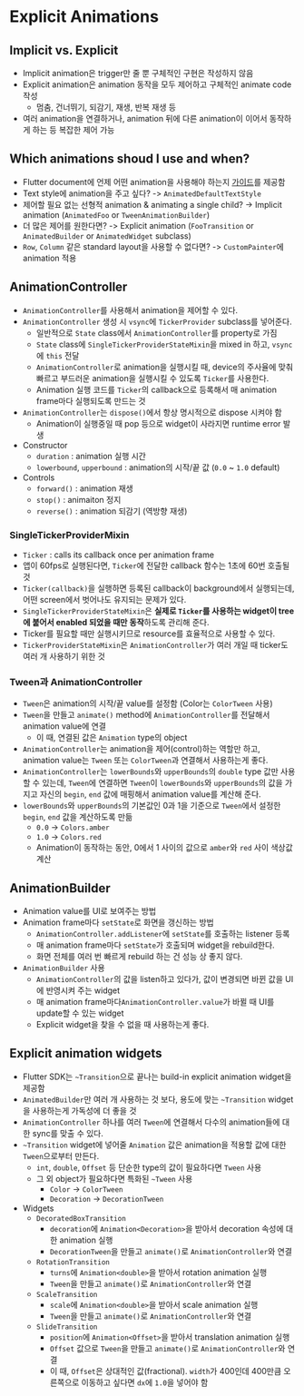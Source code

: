 # Explicit Animations

## Implicit vs. Explicit

- Implicit animation은 trigger만 줄 뿐 구체적인 구현은 작성하지 않음
- Explicit animation은 animation 동작을 모두 제어하고 구체적인 animate code 작성
  - 멈춤, 건너뛰기, 되감기, 재생, 반복 재생 등
- 여러 animation을 연결하거나, animation 뒤에 다른 animation이 이어서 동작하게 하는 등 복잡한 제어 가능

## Which animations shoud I use and when?

- Flutter document에 언제 어떤 animation을 사용해야 하는지 [가이드](https://docs.flutter.dev/assets/images/docs/ui/animations/animation-decision-tree.png)를 제공함
- Text style에 animation을 주고 싶다? -> `AnimatedDefaultTextStyle`
- 제어할 필요 없는 선형적 animation & animating a single child? -> Implicit animation (`AnimatedFoo` or `TweenAnimationBuilder`)
- 더 많은 제어를 원한다면? -> Explicit animation (`FooTransition` or `AnimatedBuilder` or `AnimatedWidget` subclass)
- `Row`, `Column` 같은 standard layout을 사용할 수 없다면? -> `CustomPainter`에 animation 적용

## AnimationController

- `AnimationController`를 사용해서 animation을 제어할 수 있다.
- `AnimationController` 생성 시 `vsync`에 `TickerProvider` subclass를 넣어준다.
  - 일반적으로 `State` class에서 `AnimationController`를 property로 가짐
  - `State` class에 `SingleTickerProviderStateMixin`을 mixed in 하고, `vsync`에 `this` 전달
  - `AnimationController`로 animation을 실행시킬 때, device의 주사율에 맞춰 빠르고 부드러운 animation을 실행시킬 수 있도록 `Ticker`를 사용한다.
  - Animation 실행 코드를 `Ticker`의 callback으로 등록해서 매 animation frame마다 실행되도록 만드는 것
- `AnimationController`는 `dispose()`에서 항상 명시적으로 dispose 시켜야 함
  - Animation이 실행중일 때 pop 등으로 widget이 사라지면 runtime error 발생
- Constructor
  - `duration` : animation 실행 시간
  - `lowerbound`, `upperbound` : animation의 시작/끝 값 (`0.0` ~ `1.0` default)
- Controls
  - `forward()` : animation 재생
  - `stop()` : animaiton 정지
  - `reverse()` : animation 되감기 (역방향 재생)

### SingleTickerProviderMixin

- `Ticker` : calls its callback once per animation frame
- 앱이 60fps로 실행된다면, `Ticker`에 전달한 callback 함수는 1초에 60번 호출될 것
- `Ticker(callback)`을 실행하면 등록된 callback이 background에서 실행되는데, 어떤 screen에서 벗어나도 유지되는 문제가 있다.
- `SingleTickerProviderStateMixin`은 **실제로 `Ticker`를 사용하는 widget이 tree에 붙어서 enabled 되었을 때만 동작**하도록 관리해 준다.
- Ticker를 필요할 때만 실행시키므로 resource를 효율적으로 사용할 수 있다.
- `TickerProviderStateMixin`은 `AnimationController`가 여러 개일 때 ticker도 여러 개 사용하기 위한 것

### Tween과 AnimationController

- `Tween`은 animation의 시작/끝 value를 설정함 (Color는 `ColorTween` 사용)
- `Tween`을 만들고 `animate()` method에 `AnimationController`를 전달해서 animation value에 연결
  - 이 때, 연결된 값은 `Animation` type의 object
- `AnimationController`는 animation을 제어(control)하는 역할만 하고, animation value는 `Tween` 또는 `ColorTween`과 연결해서 사용하는게 좋다.
- `AnimationController`는 `lowerBounds`와 `upperBounds`의 `double` type 값만 사용할 수 있는데, `Tween`에 연결하면 `Tween`이 `lowerBounds`와 `upperBounds`의 값을 가지고 자신의 `begin`, `end` 값에 매핑해서 animation value를 계산해 준다.
- `lowerBounds`와 `upperBounds`의 기본값인 0과 1을 기준으로 `Tween`에서 설정한 `begin`, `end` 값을 계산하도록 만듦
  - `0.0` -> `Colors.amber`
  - `1.0` -> `Colors.red`
  - Animation이 동작하는 동안, 0에서 1 사이의 값으로 `amber`와 `red` 사이 색상값 계산

## AnimationBuilder

- Animation value를 UI로 보여주는 방법
- Animation frame마다 `setState`로 화면을 갱신하는 방법
  - `AnimationController.addListener`에 `setState`를 호출하는 listener 등록
  - 매 animation frame마다 `setState`가 호출되며 widget을 rebuild한다.
  - 화면 전체를 여러 번 빠르게 rebuild 하는 건 성능 상 좋지 않다.
- `AnimationBuilder` 사용
  - `AnimationController`의 값을 listen하고 있다가, 값이 변경되면 바뀐 값을 UI에 반영시켜 주는 widget
  - 매 animation frame마다`AnimationController.value`가 바뀔 때 UI를 update할 수 있는 widget
  - Explicit widget을 찾을 수 없을 때 사용하는게 좋다.

## Explicit animation widgets

- Flutter SDK는 `~Transition`으로 끝나는 build-in explicit animation widget을 제공함
- `AnimatedBuilder`만 여러 개 사용하는 것 보다, 용도에 맞는 `~Transition` widget을 사용하는게 가독성에 더 좋을 것
- `AnimationController` 하나를 여러 `Tween`에 연결해서 다수의 animation들에 대한 sync를 맞출 수 있다.
- `~Transition` widget에 넣어줄 `Animation` 값은 animation을 적용할 값에 대한 `Tween`으로부터 만든다.
  - `int`, `double`, `Offset` 등 단순한 type의 값이 필요하다면 `Tween` 사용
  - 그 외 object가 필요하다면 특화된 `~Tween` 사용
    - `Color` -> `ColorTween`
    - `Decoration` -> `DecorationTween`
- Widgets
  - `DecoratedBoxTransition`
    - `decoration`에 `Animation<Decoration>`을 받아서 decoration 속성에 대한 animation 실행
    - `DecorationTween`을 만들고 `animate()`로 `AnimationController`와 연결
  - `RotationTransition`
    - `turns`에 `Animation<double>`을 받아서 rotation animation 실행
    - `Tween`을 만들고 `animate()`로 `AnimationController`와 연결
  - `ScaleTransition`
    - `scale`에 `Animation<double>`을 받아서 scale animation 실행
    - `Tween`을 만들고 `animate()`로 `AnimationController`와 연결
  - `SlideTransition`
    - `position`에 `Animation<Offset>`을 받아서 translation animation 실행
    - `Offset` 값으로 `Tween`을 만들고 `animate()`로 `AnimationController`와 연결
    - 이 때, `Offset`은 상대적인 값(fractional). `width`가 400인데 400만큼 오른쪽으로 이동하고 싶다면 `dx`에 `1.0`을 넣어야 함
